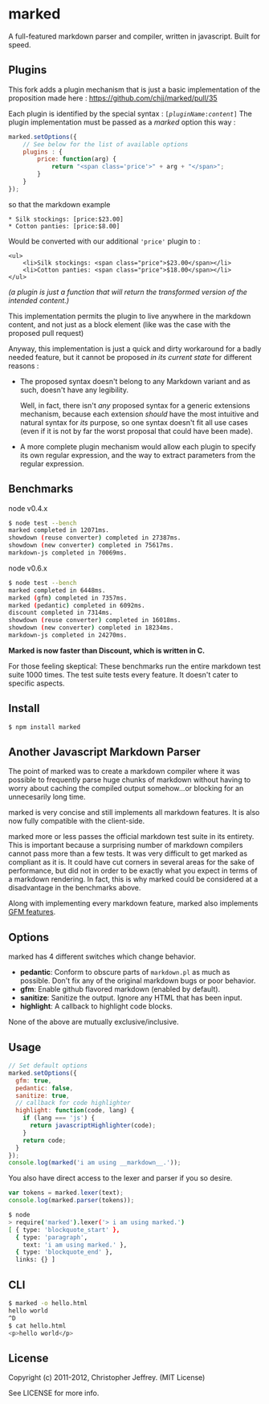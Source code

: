 # marked

A full-featured markdown parser and compiler, written in javascript.
Built for speed.

## Plugins

This fork adds a plugin mechanism that is just a basic implementation of the proposition made here :
https://github.com/chjj/marked/pull/35

Each plugin is identified by the special syntax : <code>[<i>pluginName</i>:<i>content</i>]</code>
The plugin implementation must be passed as a *marked* option this way :

``` js
marked.setOptions({
    // See below for the list of available options
    plugins : {
        price: function(arg) {
            return "<span class='price'>" + arg + "</span>";
        }
    }
});
```

so that the markdown example

    * Silk stockings: [price:$23.00]
    * Cotton panties: [price:$8.00]

Would be converted with our additional <code>'price'</code> plugin to :

    <ul>
        <li>Silk stockings: <span class="price">$23.00</span></li>
        <li>Cotton panties: <span class="price">$18.00</span></li>
    </ul>

*(a plugin is just a function that will return the transformed version of the intended content.)*

This implementation permits the plugin to live anywhere in the markdown content, and not just as a block element (like was the case with the proposed pull request)

Anyway, this implementation is just a quick and dirty workaround for a badly needed feature, but it cannot be proposed *in its current state* for different reasons :

* The proposed syntax doesn't belong to any Markdown variant and as such, doesn't have any legibility.

    Well, in fact, there isn't *any* proposed syntax for a generic extensions mechanism, because each extension *should* have the most intuitive and natural syntax for *its* purpose, so one syntax doesn't fit all use cases (even if it is not by far the worst proposal that could have been made).

* A more complete plugin mechanism would allow each plugin to specify its own regular expression, and the way to extract parameters from the regular expression.


## Benchmarks

node v0.4.x

``` bash
$ node test --bench
marked completed in 12071ms.
showdown (reuse converter) completed in 27387ms.
showdown (new converter) completed in 75617ms.
markdown-js completed in 70069ms.
```

node v0.6.x

``` bash
$ node test --bench
marked completed in 6448ms.
marked (gfm) completed in 7357ms.
marked (pedantic) completed in 6092ms.
discount completed in 7314ms.
showdown (reuse converter) completed in 16018ms.
showdown (new converter) completed in 18234ms.
markdown-js completed in 24270ms.
```

__Marked is now faster than Discount, which is written in C.__

For those feeling skeptical: These benchmarks run the entire markdown test suite
1000 times. The test suite tests every feature. It doesn't cater to specific
aspects.

## Install

``` bash
$ npm install marked
```

## Another Javascript Markdown Parser

The point of marked was to create a markdown compiler where it was possible to
frequently parse huge chunks of markdown without having to worry about
caching the compiled output somehow...or blocking for an unnecesarily long time.

marked is very concise and still implements all markdown features. It is also
now fully compatible with the client-side.

marked more or less passes the official markdown test suite in its
entirety. This is important because a surprising number of markdown compilers
cannot pass more than a few tests. It was very difficult to get marked as
compliant as it is. It could have cut corners in several areas for the sake
of performance, but did not in order to be exactly what you expect in terms
of a markdown rendering. In fact, this is why marked could be considered at a
disadvantage in the benchmarks above.

Along with implementing every markdown feature, marked also implements
[GFM features](http://github.github.com/github-flavored-markdown/).

## Options

marked has 4 different switches which change behavior.

- __pedantic__: Conform to obscure parts of `markdown.pl` as much as possible.
  Don't fix any of the original markdown bugs or poor behavior.
- __gfm__: Enable github flavored markdown (enabled by default).
- __sanitize__: Sanitize the output. Ignore any HTML that has been input.
- __highlight__: A callback to highlight code blocks.

None of the above are mutually exclusive/inclusive.

## Usage

``` js
// Set default options
marked.setOptions({
  gfm: true,
  pedantic: false,
  sanitize: true,
  // callback for code highlighter
  highlight: function(code, lang) {
    if (lang === 'js') {
      return javascriptHighlighter(code);
    }
    return code;
  }
});
console.log(marked('i am using __markdown__.'));
```

You also have direct access to the lexer and parser if you so desire.

``` js
var tokens = marked.lexer(text);
console.log(marked.parser(tokens));
```

``` bash
$ node
> require('marked').lexer('> i am using marked.')
[ { type: 'blockquote_start' },
  { type: 'paragraph',
    text: 'i am using marked.' },
  { type: 'blockquote_end' },
  links: {} ]
```

## CLI

``` bash
$ marked -o hello.html
hello world
^D
$ cat hello.html
<p>hello world</p>
```

## License

Copyright (c) 2011-2012, Christopher Jeffrey. (MIT License)

See LICENSE for more info.
